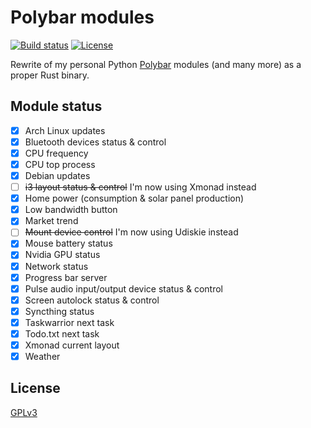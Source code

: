 # Polybar modules

[![Build status](https://github.com/desbma/polybar-modules/actions/workflows/ci.yml/badge.svg)](https://github.com/desbma/polybar-modules/actions)
[![License](https://img.shields.io/github/license/desbma/polybar-modules.svg?style=flat)](https://github.com/desbma/polybar-modules/blob/master/LICENSE)

Rewrite of my personal Python [Polybar](https://polybar.github.io/) modules (and many more) as a proper Rust binary.

## Module status

- [x] Arch Linux updates
- [x] Bluetooth devices status & control
- [x] CPU frequency
- [x] CPU top process
- [x] Debian updates
- [ ] ~~i3 layout status & control~~ I'm now using Xmonad instead
- [x] Home power (consumption & solar panel production)
- [x] Low bandwidth button
- [x] Market trend
- [ ] ~~Mount device control~~ I'm now using Udiskie instead
- [x] Mouse battery status
- [x] Nvidia GPU status
- [x] Network status
- [x] Progress bar server
- [x] Pulse audio input/output device status & control
- [x] Screen autolock status & control
- [x] Syncthing status
- [x] Taskwarrior next task
- [x] Todo.txt next task
- [x] Xmonad current layout
- [x] Weather

## License

[GPLv3](https://www.gnu.org/licenses/gpl-3.0-standalone.html)
